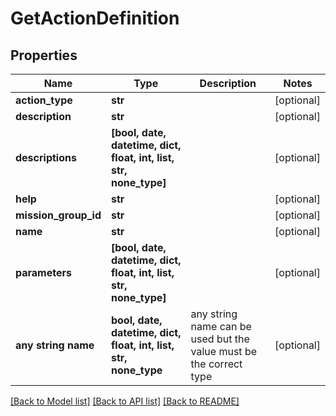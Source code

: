 # GetActionDefinition


## Properties
Name | Type | Description | Notes
------------ | ------------- | ------------- | -------------
**action_type** | **str** |  | [optional] 
**description** | **str** |  | [optional] 
**descriptions** | **[bool, date, datetime, dict, float, int, list, str, none_type]** |  | [optional] 
**help** | **str** |  | [optional] 
**mission_group_id** | **str** |  | [optional] 
**name** | **str** |  | [optional] 
**parameters** | **[bool, date, datetime, dict, float, int, list, str, none_type]** |  | [optional] 
**any string name** | **bool, date, datetime, dict, float, int, list, str, none_type** | any string name can be used but the value must be the correct type | [optional]

[[Back to Model list]](../README.md#documentation-for-models) [[Back to API list]](../README.md#documentation-for-api-endpoints) [[Back to README]](../README.md)


